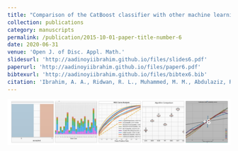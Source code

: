 ```yaml
---
title: "Comparison of the CatBoost classifier with other machine learning methods"
collection: publications
category: manuscripts
permalink: /publication/2015-10-01-paper-title-number-6
date: 2020-06-31
venue: 'Open J. of Disc. Appl. Math.'
slidesurl: 'http://aadinoyiibrahim.github.io/files/slides6.pdf'
paperurl: 'http://aadinoyiibrahim.github.io/files/paper6.pdf'
bibtexurl: 'http://aadinoyiibrahim.github.io/files/bibtex6.bib'
citation: 'Ibrahim, A. A., Ridwan, R. L., Muhammed, M. M., Abdulaziz, R. O., & Saheed, G. A. (2020). Comparison of the CatBoost classifier with other machine learning methods. Int’l. Journal of Advanced Computer Science and Applications, 11(11).'
---
```


![Main figure for the paper](/images/loan.png)
